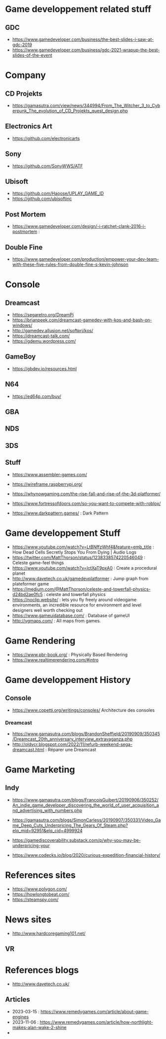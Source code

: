 # Game developpement related stuff

## GDC 
 - https://www.gamedeveloper.com/business/the-best-slides-i-saw-at-gdc-2019
 - https://www.gamedeveloper.com/business/gdc-2021-wrapup-the-best-slides-of-the-event

# Company 

## CD Projekts
- https://gamasutra.com/view/news/344994/From_The_Witcher_3_to_Cyberpunk_The_evolution_of_CD_Projekts_quest_design.php

## Electronics Art
- https://github.com/electronicarts

## Sony
- https://github.com/SonyWWS/ATF

## Ubisoft
- https://github.com/Haoose/UPLAY_GAME_ID
- https://github.com/ubisoftinc

## Post Mortem
 - https://www.gamedeveloper.com/design/-i-ratchet-clank-2016-i-postmortem : 

## Double Fine
- https://www.gamedeveloper.com/production/empower-your-dev-team-with-these-five-rules-from-double-fine-s-kevin-johnson

# Console

## Dreamcast 
 - https://segaretro.org/DreamPi
 - https://brianpeek.com/dreamcast-gamedev-with-kos-and-bash-on-windows/
 - http://gamedev.allusion.net/softprj/kos/
 - https://dreamcast-talk.com/
 - https://gdemu.wordpress.com/

## GameBoy
 - https://gbdev.io/resources.html

## N64
 - https://ed64p.com/buy/

## GBA
## NDS
## 3DS

## Stuff
 - https://www.assembler-games.com/
 - https://wireframe.raspberrypi.org/
 - https://whynowgaming.com/the-rise-fall-and-rise-of-the-3d-platformer/
 - https://www.fortressofdoors.com/so-you-want-to-compete-with-roblox/

 - https://www.darkpattern.games/ : Dark Pattern


# Game developpement Stuff
 - https://www.youtube.com/watch?v=LtBNffzWhf4&feature=emb_title : How Dead Cells Secretly Stops You From Dying | Audio Logs
 - https://twitter.com/MattThorson/status/1238338574220546049 : Celeste game-feel things
 - https://www.youtube.com/watch?v=lctXaT9pxA0 : Create a procedural planet
 - http://www.davetech.co.uk/gamedevplatformer : Jump graph from plateformer game
 - https://medium.com/@MattThorson/celeste-and-towerfall-physics-d24bd2ae0fc5 : celeste and towerfall physics
 - https://noclip.website/ : lets you fly freely around videogame environments, an incredible resource for environment and level designers well worth checking out
 - https://www.gameuidatabase.com/ : Database of gameUI
 - http://vgmaps.com/ : All maps from games.

# Game Rendering
 - https://www.pbr-book.org/ : Physically Based Rendering
 - https://www.realtimerendering.com/#intro
   
# Game developpement History

## Console

- https://www.copetti.org/writings/consoles/ Architecture des consoles

### Dreamcast
 - https://www.gamasutra.com/blogs/BrandonSheffield/20190909/350345/Dreamcast_20th_anniversary_interview_extravaganza.php
 - http://oldvcr.blogspot.com/2022/11/refurb-weekend-sega-dreamcast.html : Réparer une Dreamcast

# Game Marketing

## Indy
  - https://www.gamasutra.com/blogs/FrancoisGuibert/20190906/350252/An_indie_game_developer_discovering_the_world_of_user_acquisition_and_advertising_with_numbers.php
 
  - https://gamasutra.com/blogs/SimonCarless/20190907/350331/Video_Game_Deep_Cuts_Underpricing_The_Gears_Of_Steam.php?elq_mid=92951&elq_cid=4999924
  - https://gamediscoverability.substack.com/p/why-you-may-be-underpricing-your
  - https://www.codecks.io/blog/2020/curious-expedition-financial-history/

# References sites
 - https://www.polygon.com/
 - https://howlongtobeat.com/
 - https://steamspy.com/

# News sites
 - http://www.hardcoregaming101.net/

## VR
 
# References blogs
 - http://www.davetech.co.uk/

 ## Articles 
 - 2023-03-15 : https://www.remedygames.com/article/about-game-engines
 - 2023-11-06 : https://www.remedygames.com/article/how-northlight-makes-alan-wake-2-shine
 - 
